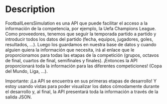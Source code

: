 # Description
FootballLeersSimulation es una API que puede facilitar el acceso a la información de la competencia, por ejemplo, la Uefa Champions League.
Como proveedores, tenemos que seguir la temporada partido a partido y introducir todos los datos del partido (fecha, equipos, jugadores, goles, resultados, ...).
Luego los guardamos en nuestra base de datos y cuando alguien quiera la información que necesita, irá al enlace que le proporcionamos para todas las etapas de la competición (grupos, octavos de final, cuartos de final, semifinales y finales).
¡Entonces la API proporcionará toda la información para las diferentes competiciones! (Copa del Mundo, Liga, ...).

Importante: ¡La API se encuentra en sus primeras etapas de desarrollo! Y estoy usando vistas para poder visualizar los datos cómodamente durante el desarrollo y, al final, la API presentará toda la información a través de la salida JSON.
